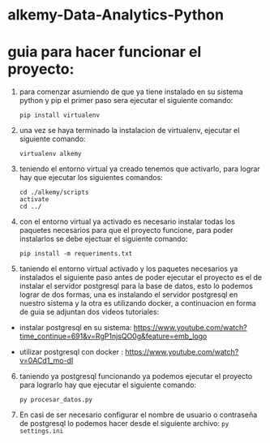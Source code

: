 # alkemy-Data-Analytics-Python


# guia para hacer funcionar el proyecto:

1. para comenzar asumiendo de que ya tiene instalado en su sistema python y pip el primer paso sera ejecutar el siguiente comando:
 
    ```pip install virtualenv```

2. una vez se haya terminado la instalacion de virtualenv, ejecutar el siguiente comando: 
 
    ```virtualenv alkemy```

3. teniendo el entorno virtual ya creado tenemos que activarlo, para lograr hay que ejecutar los siguientes comandos:
 
 
    ```
    cd ./alkemy/scripts
    activate
    cd ../ 
    ```

    
4. con el entorno virtual ya activado es necesario instalar todas los paquetes necesarios para que el proyecto funcione, para poder instalarlos se debe ejectuar el siguiente comando:
  
   ```pip install -m requeriments.txt```
    
5. taniendo el entorno virtual activado y los paquetes necesarios ya instalados el siguiente paso antes de poder ejecutar el proyecto es el de instalar el servidor postgresql para la base de datos, esto lo podemos lograr de dos formas, una es instalando el servidor postgresql en nuestro sistema y la otra es utilizando docker, a continuacion en forma de guia se adjuntan dos videos tutoriales: 
    
 - instalar postgresql en su sistema:
   https://www.youtube.com/watch?time_continue=691&v=RgP1njsQO0g&feature=emb_logo

 - utilizar postgresql con docker :
  https://www.youtube.com/watch?v=0ACd1_mo-dI
  
6. taniendo ya postgresql funcionando ya podemos ejecutar el proyecto para lograrlo hay que ejecutar el siguiente comando:

   ```py procesar_datos.py```
   
7. En casi de ser necesario configurar el nombre de usuario o contraseña de postgresql lo podemos hacer desde el siguiente archivo:
   ```py settings.ini```
  

